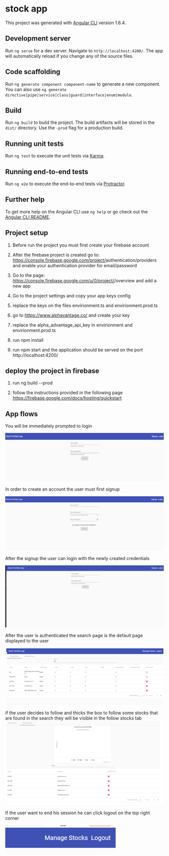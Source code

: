 # stock app

This project was generated with [Angular CLI](https://github.com/angular/angular-cli) version 1.6.4.

## Development server

Run `ng serve` for a dev server. Navigate to `http://localhost:4200/`. The app will automatically reload if you change any of the source files.

## Code scaffolding

Run `ng generate component component-name` to generate a new component. You can also use `ng generate directive|pipe|service|class|guard|interface|enum|module`.

## Build

Run `ng build` to build the project. The build artifacts will be stored in the `dist/` directory. Use the `-prod` flag for a production build.

## Running unit tests

Run `ng test` to execute the unit tests via [Karma](https://karma-runner.github.io).

## Running end-to-end tests

Run `ng e2e` to execute the end-to-end tests via [Protractor](http://www.protractortest.org/).

## Further help

To get more help on the Angular CLI use `ng help` or go check out the [Angular CLI README](https://github.com/angular/angular-cli/blob/master/README.md).

## Project setup

1) Before run the project you must first create your firebase account

2) After the firebase project is created go to:
https://console.firebase.google.com/project/<my project>authentication/providers 
and enable your authentication provider for email/password

3) Go to the page: https://console.firebase.google.com/u/0/project/<my project>/overview and add a new app

4) Go to the project settings and copy your app keys config

5) replace the keys on the files envirionment.ts and envirionment.prod.ts

6) go to https://www.alphavantage.co/ and create your key 

7) replace the   alpha_advantage_api_key in envirionment and envirionment.prod.ts

8) run npm install

9) run npm start and the application should be served on the port http://localhost:4200/



## deploy the project in firebase

1) run ng build --prod

2) follow the instructions provided in the following page https://firebase.google.com/docs/hosting/quickstart



## App flows

You will be immediately prompted to login


![](images/login-page.png)

In order to create an account the user must first signup


![](images/signup.png)

After the signup the user can login with the newly created credentials

![](images/login.png)

After the user is authenticated the search page is the default page displayed to the user

![](images/search.png)

if the user decides to follow and thicks the box to follow some stocks that are found in the search they will be visible in the follow stocks tab
![](images/follow.png)

If the user want to end his session he can click logout on the top right corner

![](images/logout.png)

